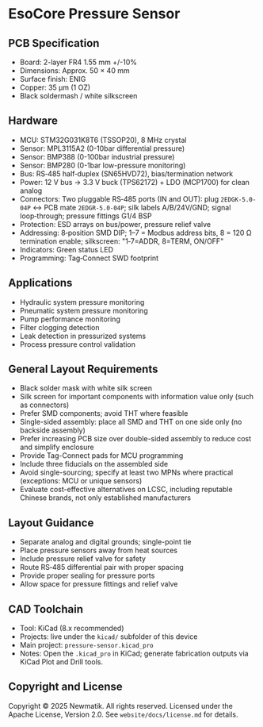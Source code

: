 # EsoCore Pressure Sensor

## PCB Specification

- Board: 2-layer FR4 1.55 mm +/-10%
- Dimensions: Approx. 50 × 40 mm
- Surface finish: ENIG
- Copper: 35 µm (1 OZ)
- Black soldermash / white silkscreen

## Hardware

- MCU: STM32G031K8T6 (TSSOP20), 8 MHz crystal
- Sensor: MPL3115A2 (0-10bar differential pressure)
- Sensor: BMP388 (0-100bar industrial pressure)
- Sensor: BMP280 (0-1bar low-pressure monitoring)
- Bus: RS‑485 half‑duplex (SN65HVD72), bias/termination network
- Power: 12 V bus → 3.3 V buck (TPS62172) + LDO (MCP1700) for clean analog
- Connectors: Two pluggable RS‑485 ports (IN and OUT): plug `2EDGK-5.0-04P` ↔ PCB mate `2EDGR-5.0-04P`; silk labels A/B/24V/GND; signal loop‑through; pressure fittings G1/4 BSP
- Protection: ESD arrays on bus/power, pressure relief valve
- Addressing: 8‑position SMD DIP; 1–7 = Modbus address bits, 8 = 120 Ω termination enable; silkscreen: "1‑7=ADDR, 8=TERM, ON/OFF"
- Indicators: Green status LED
- Programming: Tag‑Connect SWD footprint

## Applications

- Hydraulic system pressure monitoring
- Pneumatic system pressure monitoring
- Pump performance monitoring
- Filter clogging detection
- Leak detection in pressurized systems
- Process pressure control validation

## General Layout Requirements

- Black solder mask with white silk screen
- Silk screen for important components with information value only (such as connectors)
- Prefer SMD components; avoid THT where feasible
- Single-sided assembly: place all SMD and THT on one side only (no backside assembly)
- Prefer increasing PCB size over double-sided assembly to reduce cost and simplify enclosure
- Provide Tag-Connect pads for MCU programming
- Include three fiducials on the assembled side
- Avoid single-sourcing; specify at least two MPNs where practical (exceptions: MCU or unique sensors)
- Evaluate cost-effective alternatives on LCSC, including reputable Chinese brands, not only established manufacturers

## Layout Guidance

- Separate analog and digital grounds; single-point tie
- Place pressure sensors away from heat sources
- Include pressure relief valve for safety
- Route RS‑485 differential pair with proper spacing
- Provide proper sealing for pressure ports
- Allow space for pressure fittings and relief valve

## CAD Toolchain

- Tool: KiCad (8.x recommended)
- Projects: live under the `kicad/` subfolder of this device
- Main project: `pressure-sensor.kicad_pro`
- Notes: Open the `.kicad_pro` in KiCad; generate fabrication outputs via KiCad Plot and Drill tools.

## Copyright and License

Copyright © 2025 Newmatik. All rights reserved.
Licensed under the Apache License, Version 2.0. See `website/docs/license.md` for details.
